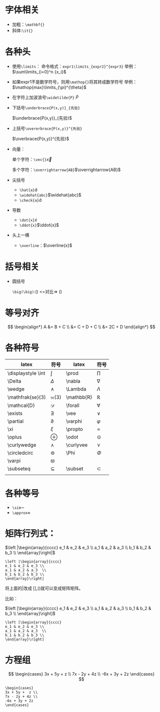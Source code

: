 # 字体相关

- 加粗：`\mathbf{}`
- 斜体:`\it{}`

# 各种头

- 使用`\limits`：
  命令格式：`expr1\limits_{expr2}^{expr3}`
  举例：$\sum\limits_{i=0}^n {x_i}$

- 如果expr1不是数学符号，则用`\mathop{}`将其转成数学符号
  举例：$\mathop{max}\limits_{\pi}^{\theta}$

- 在字符上加波浪号`\widetilde{P}`
  $\widetilde{P}$

- 下括号`\underbrace{P(x,y)}_{先验}`

  $\underbrace{P(x,y)}_{先验}$

- 上括号`\overerbrace{P(x,y)}^{先验}`

  $\overbrace{P(x,y)}^{先验}$
  
- 向量：

  单个字符：`\vec{}`$\vec{x}$

  多个字符：`\overrightarrow{AB}`$\overrightarrow{AB}$
  
- 尖括号

  - `\hat{a}`$\hat{a}$
  - `\widehat{abc}`$\widehat{abc}$
  - `\check{a}`$\check{a}$

- 导数

  - `\dot{x}`$\dot{x}$
  - `\ddot{x}`$\ddot{x}$

- 头上一横

  - `\overline`：$\overline{x}$

# 括号相关

- 圆括号

  `\big(\big)`:$\big(\big)$  <=对比=> ()



# 等号对齐

$$
\begin{align*}
  A &= B + C \\
    &= C + D + C \\
    &= 2C + D
\end{align*}
$$

# 各种符号

| latex              | 符号                 | latex  | 符号     |
| ------------------ | -------------------- | ------ | -------- |
| \displaystyle \int | $\displaystyle \int$ | \prod  | $\prod$  |
| \Delta             | $\Delta$             | \nabla | $\nabla$ |
| \wedge            | $\wedge$             |   \Lambda    |    $\Lambda$      |
| \mathfrak{se}(3) | $\mathfrak{se}(3)$ | \mathbb{R} | $\mathbb{R}$ |
| \mathcal{D} | $\mathcal{D}$ | \forall | $\forall$ |
| \exists | $\exists$ | \vee | $\vee$ |
| \partial | $\partial$ | \varphi | $\varphi$ |
| \xi | $\xi$ | \propto | $\propto$ |
| \oplus | $\oplus$ | \odot | $\odot$ |
| \curlywedge | $\curlywedge$ | \curlyvee | $\curlyvee$ |
| \circledcirc | $\circledcirc$ | \Phi | $\Phi$ |
| \varpi | $\varpi$ |  |  |
| \subseteq | $\subseteq$ | \subset | $\subset$ |
|  |  |  |  |

# 各种等号

- `\sim`$\sim$
- `\approx`$\approx$

# 矩阵行列式：

$\left |\begin{array}{cccc}
e_1 & e_2 & e_3 \\
a_1 & a_2 & a_3  \\
b_1 & b_2 & b_3 \\
\end{array}\right|$

```
\left |\begin{array}{cccc}
e_1 & e_2 & e_3 \\
a_1 & a_2 & a_3  \\
b_1 & b_2 & b_3 \\
\end{array}\right|
```

将上面的|改成 [],()就可以变成矩阵矩阵。

比如：

$\left [\begin{array}{cccc}
e_1 & e_2 & e_3 \\
a_1 & a_2 & a_3  \\
b_1 & b_2 & b_3 \\
\end{array}\right]$

```
\left [\begin{array}{cccc}
e_1 & e_2 & e_3 \\
a_1 & a_2 & a_3  \\
b_1 & b_2 & b_3 \\
\end{array}\right]
```

# 方程组

$$
\begin{cases}
3x + 5y +  z \\
7x - 2y + 4z \\
-6x + 3y + 2z
\end{cases}
$$

```
\begin{cases}
3x + 5y +  z \\
7x - 2y + 4z \\
-6x + 3y + 2z
\end{cases}
```

